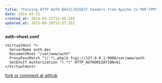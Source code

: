 ```yaml
---
title: "Passing HTTP AUTH BASIC/DIGEST headers from Apache to PHP-FPM"
date: 2014-03-21
created_at: 2014-03-21T12:46:28Z
updated_at: 2015-08-29T13:57:35Z
---
```


<strong>auth-vhost.conf</strong>

    <VirtualHost *>
      ServerName auth.dev
      DocumentRoot "/var/www/auth"
      ProxyPassMatch ^(/.*\.php)$ fcgi://127.0.0.1:9000/var/www/auth
      SetEnvIf Authorization "(.*)" HTTP_AUTHORIZATION=$1
    </VirtualHost>

[fork or comment at github](https://gist.github.com/9685406)
